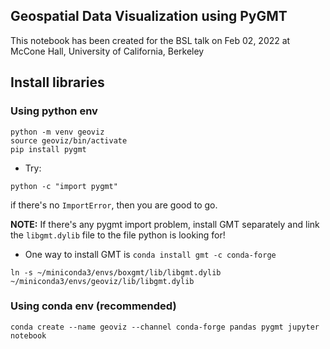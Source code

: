 ## Geospatial Data Visualization using PyGMT
This notebook has been created for the BSL talk on Feb 02, 2022 at McCone Hall, University of California, Berkeley

## Install libraries

### Using python env
```
python -m venv geoviz
source geoviz/bin/activate
pip install pygmt
```

- Try:
```
python -c "import pygmt"
```
if there's no `ImportError`, then you are good to go.

__NOTE:__
If there's any pygmt import problem, install GMT separately and link the `libgmt.dylib` file to the file python is looking for!

- One way to install GMT is `conda install gmt -c conda-forge`

```
ln -s ~/miniconda3/envs/boxgmt/lib/libgmt.dylib ~/miniconda3/envs/geoviz/lib/libgmt.dylib
```

### Using conda env (recommended)
```
conda create --name geoviz --channel conda-forge pandas pygmt jupyter notebook
```
